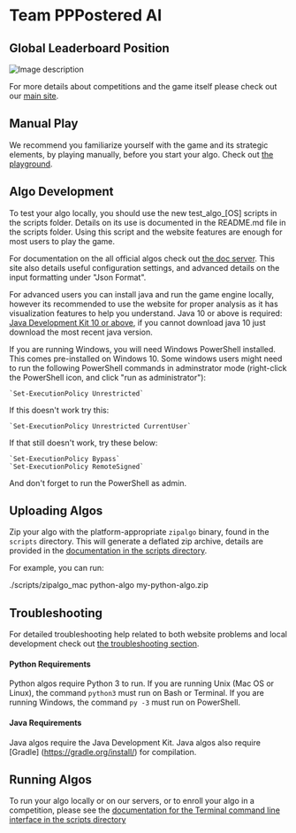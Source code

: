 # Team PPPostered AI

## Global Leaderboard Position
![Image description](https://raw.githubusercontent.com/kapilsinha/terminal_c1_game/master/global_leaderboard_position.png)

For more details about competitions and the game itself please check out our
[main site](https://terminal.c1games.com/rules).

## Manual Play

We recommend you familiarize yourself with the game and its strategic elements, by playing manually,
before you start your algo. Check out [the playground](https://terminal.c1games.com/playground).

## Algo Development

To test your algo locally, you should use the new test_algo_[OS] scripts in the scripts folder. Details on its use is documented in the README.md file in the scripts folder. Using this script and the website features are enough for most users to play the game.

For documentation on the all official algos check out [the doc server](https://docs.c1games.com). This site also details useful configuration settings, and advanced details on the input formatting under "Json Format".

For advanced users you can install java and run the game engine locally, however its recommended to use the website for proper analysis as it has visualization features to help you understand.
Java 10 or above is required: [Java Development Kit 10 or above](http://www.oracle.com/technetwork/java/javase/downloads/jdk10-downloads-4416644.html), if you cannot download java 10 just download the most recent java version.

If you are running Windows, you will need Windows PowerShell installed. This comes pre-installed on Windows 10.
Some windows users might need to run the following PowerShell commands in adminstrator mode (right-click the 
PowerShell icon, and click "run as administrator"):
    
    `Set-ExecutionPolicy Unrestricted`
    
If this doesn't work try this:
    
    `Set-ExecutionPolicy Unrestricted CurrentUser`
    
If that still doesn't work, try these below:
    
    `Set-ExecutionPolicy Bypass`
    `Set-ExecutionPolicy RemoteSigned`
    
And don't forget to run the PowerShell as admin.

## Uploading Algos

Zip your algo with the platform-appropriate `zipalgo` binary, found in the `scripts` directory. This
will generate a deflated zip archive, details are provided in the [documentation in the scripts directory](https://github.com/correlation-one/AIGamesStarterKit/tree/master/scripts). 

For example, you can run:

./scripts/zipalgo_mac python-algo my-python-algo.zip

## Troubleshooting

For detailed troubleshooting help related to both website problems and local development check out [the troubleshooting section](https://terminal.c1games.com/rules#Troubleshooting).

#### Python Requirements

Python algos require Python 3 to run. If you are running Unix (Mac OS or Linux), the command `python3` must run on 
Bash or Terminal. If you are running Windows, the command `py -3` must run on PowerShell.
   
#### Java Requirements

Java algos require the Java Development Kit. Java algos also require [Gradle]
(https://gradle.org/install/) for compilation.
   
## Running Algos

To run your algo locally or on our servers, or to enroll your algo in a competition, please see the [documentation 
for the Terminal command line interface in the scripts directory](https://github.com/correlation-one/AIGamesStarterKit/tree/master/scripts)
